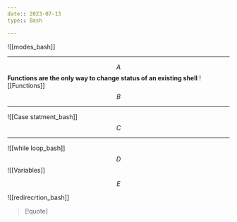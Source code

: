 ```yaml
---
date:: 2023-07-13
type:: Bash

---
```

![[modes_bash]]

---


$$A$$
**Functions are the only way to change status of an existing shell**
 ![[Functions]]
$$B$$

---
![[Case statment_bash]]
$$C$$

---
![[while loop_bash]]
$$D$$
![[Variables]]


$$E$$

![[redirecrtion_bash]]

>[!quote] 